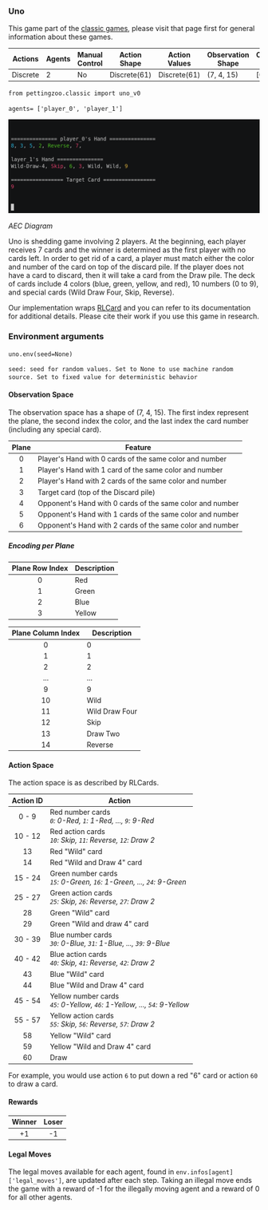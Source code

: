 
### Uno

This game part of the [classic games](classic), please visit that page first for general information about these games.

| Actions  | Agents | Manual Control | Action Shape | Action Values | Observation Shape | Observation Values | Num States |
|----------|--------|----------------|--------------|---------------|-------------------|--------------------|------------|
| Discrete | 2      | No             | Discrete(61) | Discrete(61)  | (7, 4, 15)        | [0, 1]             | 10^163     |

`from pettingzoo.classic import uno_v0`

`agents= ['player_0', 'player_1']`

![](docs/classic/classic_uno.gif)

*AEC Diagram*

Uno is shedding game involving 2 players. At the beginning, each player receives 7 cards and the winner is determined as the first player with no cards left. In order to get rid of a card, a player must match either the color and number of the card on top of the discard pile. If the player does not have a card to discard, then it will take a card from the Draw pile. The deck of cards include 4 colors (blue, green, yellow, and red), 10 numbers (0 to 9), and special cards (Wild Draw Four, Skip, Reverse).

Our implementation wraps [RLCard](http://rlcard.org/games.html#uno) and you can refer to its documentation for additional details. Please cite their work if you use this game in research.


### Environment arguments

```
uno.env(seed=None)
```

```
seed: seed for random values. Set to None to use machine random source. Set to fixed value for deterministic behavior
```

#### Observation Space

The observation space has a shape of (7, 4, 15). The first index represent the plane, the second index the color, and the last index the card number (including any special card).

| Plane | Feature                                                   |
| :---: | --------------------------------------------------------- |
| 0     | Player's Hand with 0 cards of the same color and number   |
| 1     | Player's Hand with 1 card of the same color and number    |
| 2     | Player's Hand with 2 cards of the same color and number   |
| 3     | Target card (top of the Discard pile)                     |
| 4     | Opponent's Hand with 0 cards of the same color and number |
| 5     | Opponent's Hand with 1 cards of the same color and number |
| 6     | Opponent's Hand with 2 cards of the same color and number |

##### Encoding per Plane

| Plane Row Index | Description |
|:---------------:|-------------|
|        0        | Red         |
|        1        | Green       |
|        2        | Blue        |
|        3        | Yellow      |

| Plane Column Index | Description    |
|:------------------:|----------------|
|        0           | 0              |
|        1           | 1              |
|        2           | 2              |
|       ...          | ...            |
|        9           | 9              |
|        10          | Wild           |
|        11          | Wild Draw Four |
|        12          | Skip           |
|        13          | Draw Two       |
|        14          | Reverse        |

#### Action Space

The action space is as described by RLCards.

| Action ID |                                     Action                                     |
|:---------:| ------------------------------------------------------------------------------ |
|  0 - 9    | Red number cards<br>_`0`: 0-Red, `1`: 1-Red, ..., `9`: 9-Red_                  |
| 10 - 12   | Red action cards<br>_`10`: Skip, `11`: Reverse, `12`: Draw 2_                  |
|     13    | Red "Wild" card                                                                |
|     14    | Red "Wild and Draw 4" card                                                     |
| 15 - 24   | Green number cards<br>_`15`: 0-Green, `16`: 1-Green, ..., `24`: 9-Green_       |
| 25 - 27   | Green action cards<br>_`25`: Skip, `26`: Reverse, `27`: Draw 2_                |
|     28    | Green "Wild" card                                                              |
|     29    | Green "Wild and draw 4" card                                                   |
| 30 - 39   | Blue number cards<br>_`30`: 0-Blue, `31`: 1-Blue, ..., `39`: 9-Blue_           |
| 40 - 42   | Blue action cards<br>_`40`: Skip, `41`: Reverse, `42`: Draw 2_                 |
|     43    | Blue "Wild" card                                                               |
|     44    | Blue "Wild and Draw 4" card                                                    |
| 45 - 54   | Yellow number cards<br>_`45`: 0-Yellow, `46`: 1-Yellow, ..., `54`: 9-Yellow_   |
| 55 - 57   | Yellow action cards<br>_`55`: Skip, `56`: Reverse, `57`: Draw 2_               |
|     58    | Yellow "Wild" card                                                             |
|     59    | Yellow "Wild and Draw 4" card                                                  |
|     60    | Draw                                                                           |

For example, you would use action `6` to put down a red "6" card or action `60` to draw a card.

#### Rewards

| Winner | Loser |
| :----: | :---: |
| +1     | -1    |

#### Legal Moves

The legal moves available for each agent, found in `env.infos[agent]['legal_moves']`, are updated after each step. Taking an illegal move ends the game with a reward of -1 for the illegally moving agent and a reward of 0 for all other agents.

